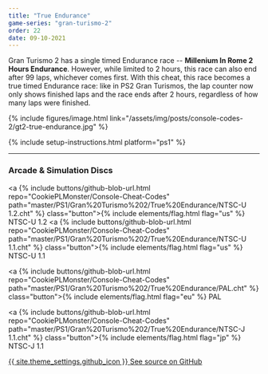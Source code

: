 ```yaml
---
title: "True Endurance"
game-series: "gran-turismo-2"
order: 22
date: 09-10-2021
---
```


Gran Turismo 2 has a single timed Endurance race -- **Millenium In Rome 2 Hours Endurance**. However, while limited to 2 hours, this race can also end after 99 laps, whichever comes first.
With this cheat, this race becomes a true timed Endurance race: like in PS2 Gran Turismos, the lap counter now only shows finished laps and the race ends after 2 hours, regardless of how many laps
were finished.

{% include figures/image.html link="/assets/img/posts/console-codes-2/gt2-true-endurance.jpg" %}

{% include setup-instructions.html platform="ps1" %}

***

### Arcade & Simulation Discs
<a {% include buttons/github-blob-url.html repo="CookiePLMonster/Console-Cheat-Codes" path="master/PS1/Gran%20Turismo%202/True%20Endurance/NTSC-U 1.2.cht" %} class="button">{% include elements/flag.html flag="us" %} NTSC-U 1.2</a>
<a {% include buttons/github-blob-url.html repo="CookiePLMonster/Console-Cheat-Codes" path="master/PS1/Gran%20Turismo%202/True%20Endurance/NTSC-U 1.1.cht" %} class="button">{% include elements/flag.html flag="us" %} NTSC-U 1.1</a>

<a {% include buttons/github-blob-url.html repo="CookiePLMonster/Console-Cheat-Codes" path="master/PS1/Gran%20Turismo%202/True%20Endurance/PAL.cht" %} class="button">{% include elements/flag.html flag="eu" %} PAL</a>

<a {% include buttons/github-blob-url.html repo="CookiePLMonster/Console-Cheat-Codes" path="master/PS1/Gran%20Turismo%202/True%20Endurance/NTSC-J 1.1.cht" %} class="button">{% include elements/flag.html flag="jp" %} NTSC-J 1.1</a>

<a href="https://github.com/CookiePLMonster/Console-Cheat-Codes/blob/master/PS1/Gran%20Turismo%202/True%20Endurance" class="button github" target="_blank">{{ site.theme_settings.github_icon }} See source on GitHub</a>

